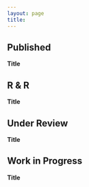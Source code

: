 ```yaml
---
layout: page
title: 
---
```


## Published 

**Title**

## R & R

**Title**

## Under Review

**Title**

## Work in Progress 

**Title**
